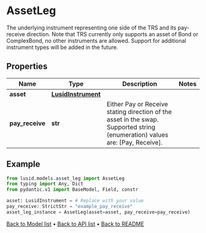 # AssetLeg

The underlying instrument representing one side of the TRS and its pay-receive direction.                Note that TRS currently only supports an asset of Bond or ComplexBond, no other instruments are allowed.  Support for additional instrument types will be added in the future.
## Properties
Name | Type | Description | Notes
------------ | ------------- | ------------- | -------------
**asset** | [**LusidInstrument**](LusidInstrument.md) |  | 
**pay_receive** | **str** | Either Pay or Receive stating direction of the asset in the swap.    Supported string (enumeration) values are: [Pay, Receive]. | 
## Example

```python
from lusid.models.asset_leg import AssetLeg
from typing import Any, Dict
from pydantic.v1 import BaseModel, Field, constr

asset: LusidInstrument = # Replace with your value
pay_receive: StrictStr = "example_pay_receive"
asset_leg_instance = AssetLeg(asset=asset, pay_receive=pay_receive)

```

[Back to Model list](../README.md#documentation-for-models) &#8226; [Back to API list](../README.md#documentation-for-api-endpoints) &#8226; [Back to README](../README.md)

